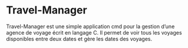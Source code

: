 # Travel-Manager
Travel-Manager est une simple application cmd pour la gestion d’une agence de voyage écrit en
langage C. Il permet de voir tous les voyages disponibles entre deux dates et gère les dates des
voyages.

